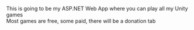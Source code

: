 This is going to be my ASP.NET Web App where you can play all my Unity games
</br>Most games are free, some paid, there will be a donation tab
